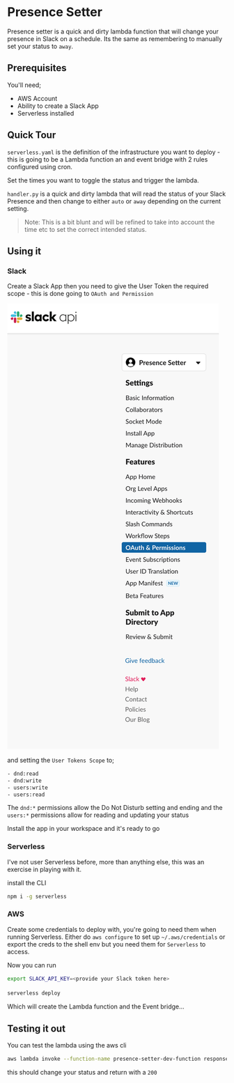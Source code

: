 # Presence Setter

Presence setter is a quick and dirty lambda function that will change your presence in Slack on a schedule. Its the same as remembering to manually set your status to `away`.

## Prerequisites

You'll need;

- AWS Account
- Ability to create a Slack App
- Serverless installed

## Quick Tour

`serverless.yaml` is the definition of the infrastructure you want to deploy - this is going to be a Lambda function an and event bridge with 2 rules configured using cron.

Set the times you want to toggle the status and trigger the lambda.

`handler.py` is a quick and dirty lambda that will read the status of your Slack Presence and then change to either `auto` or `away` depending on the current setting. 

> Note: This is a bit blunt and will be refined to take into account the time etc to set the correct intended status.

## Using it

### Slack

Create a Slack App then you need to give the User Token the required scope - this is done going to `OAuth and Permission` 

![OAuth and Permissions](.github/images/oauth_settings.png)

and setting the `User Tokens Scope` to;

```
- dnd:read
- dnd:write
- users:write
- users:read
```

The `dnd:*` permissions allow the Do Not Disturb setting and ending and the `users:*` permissions allow for reading and updating your status

Install the app in your workspace and it's ready to go

### Serverless

I've not user Serverless before, more than anything else, this was an exercise in playing with it.

install the CLI

```bash
npm i -g serverless
```

### AWS

Create some credentials to deploy with, you're going to need them when running Serverless. Either do `aws configure` to set up `~/.aws/credentials` or export the creds to the shell env but you need them for `Serverless` to access.

Now you can run 

```bash
export SLACK_API_KEY=<provide your Slack token here>

serverless deploy
```

Which will create the Lambda function and the Event bridge...




## Testing it out

You can test the lambda using the aws cli

```bash
aws lambda invoke --function-name presence-setter-dev-function response.json
```

this should change your status and return with a `200`